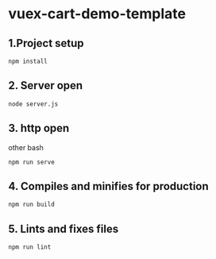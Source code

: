 # vuex-cart-demo-template

## 1.Project setup
```
npm install
```

## 2. Server open

```
node server.js
```

## 3. http open

other bash

```
npm run serve
```

## 4. Compiles and minifies for production
```
npm run build
```

## 5. Lints and fixes files
```
npm run lint
```
